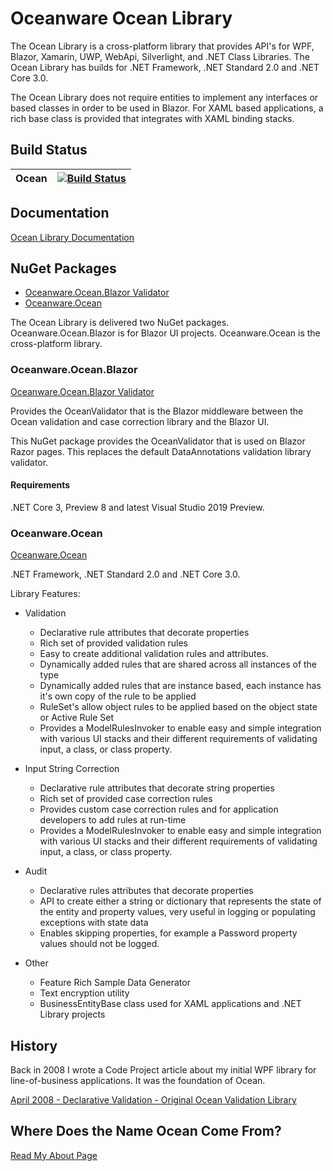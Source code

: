# Oceanware Ocean Library
The Ocean Library is a cross-platform library that provides API's for WPF, Blazor, Xamarin, UWP, WebApi, Silverlight, and .NET Class Libraries. The Ocean Library has builds for .NET Framework, .NET Standard 2.0 and .NET Core 3.0.

The Ocean Library does not require entities to implement any interfaces or based classes in order to be used in Blazor. For XAML based applications, a rich base class is provided that integrates with XAML binding stacks.

## Build Status
|Ocean|[![Build Status](https://dev.azure.com/re-booting/Oceanware.Ocean/_apis/build/status/OceanLibrary.Ocean?branchName=master)](https://dev.azure.com/re-booting/Oceanware.Ocean/_build/latest?definitionId=2&branchName=master) |
|---|---|

## Documentation
[Ocean Library Documentation](https://oceanlibrary.github.io/Ocean-Documentation/)

## NuGet Packages
- [Oceanware.Ocean.Blazor Validator](https://www.nuget.org/packages/Oceanware.Ocean.Blazor/1.0.0)
- [Oceanware.Ocean](https://www.nuget.org/packages/Oceanware.Ocean/1.0.0)

The Ocean Library is delivered two NuGet packages.  Oceanware.Ocean.Blazor is for Blazor UI projects. Oceanware.Ocean is the cross-platform library.

### Oceanware.Ocean.Blazor
[Oceanware.Ocean.Blazor Validator](https://www.nuget.org/packages/Oceanware.Ocean.Blazor/1.0.0)

Provides the OceanValidator that is the Blazor middleware between the Ocean validation and case correction library and the Blazor UI.

This NuGet package provides the OceanValidator that is used on Blazor Razor pages. This replaces the default
DataAnnotations validation library validator.

#### Requirements
.NET Core 3, Preview 8 and latest Visual Studio 2019 Preview.

### Oceanware.Ocean
[Oceanware.Ocean](https://www.nuget.org/packages/Oceanware.Ocean/1.0.0)

.NET Framework, .NET Standard 2.0 and .NET Core 3.0.

Library Features:

- Validation
  - Declarative rule attributes that decorate properties
  - Rich set of provided validation rules
  - Easy to create additional validation rules and attributes.
  - Dynamically added rules that are shared across all instances of the type
  - Dynamically added rules that are instance based, each instance has it's own copy of the rule to be applied
  - RuleSet's allow object rules to be applied based on the object state or Active Rule Set
  - Provides a ModelRulesInvoker to enable easy and simple integration with various UI stacks and their different requirements of validating input, a class, or class property.
 
- Input String Correction
  - Declarative rule attributes that decorate string properties
  - Rich set of provided case correction rules
  - Provides custom case correction rules and for application developers to add rules at run-time
  - Provides a ModelRulesInvoker to enable easy and simple integration with various UI stacks and their different requirements of validating input, a class, or class property.

- Audit
  - Declarative rules attributes that decorate properties
  - API to create either a string or dictionary that represents the state of the entity and property values, very useful in logging or populating exceptions with state data
  - Enables skipping properties, for example a Password property values should not be logged.
  
- Other
  - Feature Rich Sample Data Generator
  - Text encryption utility
  - BusinessEntityBase class used for XAML applications and .NET Library projects

## History
Back in 2008 I wrote a Code Project article about my initial WPF library for line-of-business applications. 
It was the foundation of Ocean. 

[April 2008 - Declarative Validation - Original Ocean Validation Library](https://www.codeproject.com/Articles/24823/WPF-Business-Application-Series-Part-3-of-n-Busine)

## Where Does the Name Ocean Come From?

[Read My About Page](https://oceanware.wordpress.com/about/)
